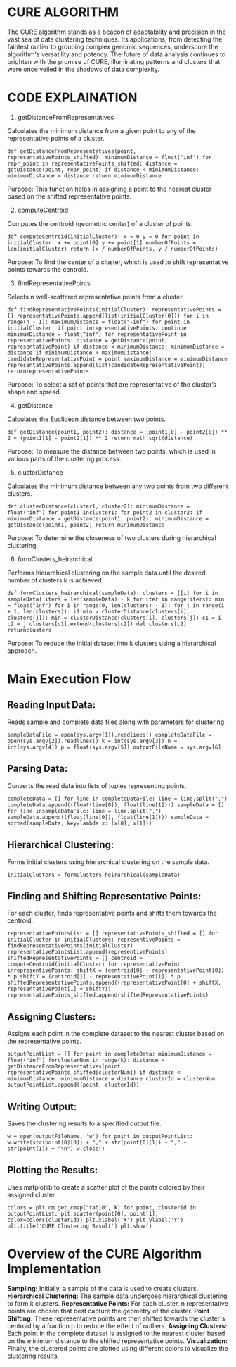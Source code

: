 # CURE ALGORITHM

The CURE algorithm stands as a beacon of adaptability and precision in the vast sea of data clustering techniques. Its applications, from detecting the faintest outlier to grouping complex genomic sequences, underscore the algorithm's versatility and potency. The future of data analysis continues to brighten with the promise of CURE, illuminating patterns and clusters that were once veiled in the shadows of data complexity.

# CODE EXPLAINATION

1. getDistanceFromRepresentatives

Calculates the minimum distance from a given point to any of the representative points of a cluster.

```
def getDistanceFromRepresentatives(point, representativePoints_shifted): minimumDistance = float("inf") for repr_point in representativePoints_shifted: distance = getDistance(point, repr_point) if distance < minimumDistance: minimumDistance = distance return minimumDistance
```

Purpose: This function helps in assigning a point to the nearest cluster based on the shifted representative points.

2. computeCentroid

Computes the centroid (geometric center) of a cluster of points.

    def computeCentroid(initialCluster): x = 0 y = 0 for point in initialCluster: x += point[0] y += point[1] numberOfPoints = len(initialCluster) return (x / numberOfPoints, y / numberOfPoints)

Purpose: To find the center of a cluster, which is used to shift representative points towards the centroid.

3. findRepresentativePoints

Selects n well-scattered representative points from a cluster.

    def findRepresentativePoints(initialCluster): representativePoints = [] representativePoints.append(list(initialCluster[0])) for i in range(n - 1): maximumDistance = float("-inf") for point in initialCluster: if point inrepresentativePoints: continue minimumDistance = float("inf") for representativePoint in representativePoints: distance = getDistance(point, representativePoint) if distance < minimumDistance: minimumDistance = distance if minimumDistance > maximumDistance: candidateRepresentativePoint = point maximumDistance = minimumDistance representativePoints.append(list(candidateRepresentativePoint)) returnrepresentativePoints

Purpose: To select a set of points that are representative of the cluster’s shape and spread.

4. getDistance

Calculates the Euclidean distance between two points.

    def getDistance(point1, point2): distance = (point1[0] - point2[0]) ** 2 + (point1[1] - point2[1]) ** 2 return math.sqrt(distance)

Purpose: To measure the distance between two points, which is used in various parts of the clustering process.

5. clusterDistance

Calculates the minimum distance between any two points from two different clusters.

    def clusterDistance(cluster1, cluster2): minimumDistance = float("inf") for point1 incluster1: for point2 in cluster2: if minimumDistance > getDistance(point1, point2): minimumDistance = getDistance(point1, point2) return minimumDistance

Purpose: To determine the closeness of two clusters during hierarchical clustering.

6. formClusters_heirarchical

Performs hierarchical clustering on the sample data until the desired number of clusters k is achieved.

    def formClusters_heirarchical(sampleData): clusters = [[i] for i in sampleData] iters = len(sampleData) - k for iter in range(iters): min = float("inf") for i in range(0, len(clusters) - 1): for j in range(i + 1, len(clusters)): if min > clusterDistance(clusters[i], clusters[j]): min = clusterDistance(clusters[i], clusters[j]) c1 = i c2 = j clusters[c1].extend(clusters[c2]) del clusters[c2] returnclusters

Purpose: To reduce the initial dataset into k clusters using a hierarchical approach.

# Main Execution Flow

## Reading Input Data:

Reads sample and complete data files along with parameters for clustering.

    sampleDataFile = open(sys.argv[1]).readlines() completeDataFile = open(sys.argv[2]).readlines() k = int(sys.argv[3]) n = int(sys.argv[4]) p = float(sys.argv[5]) outputFileName = sys.argv[6]

## Parsing Data:

Converts the read data into lists of tuples representing points.

    completeData = [] for line in completeDataFile: line = line.split(",") completeData.append((float(line[0]), float(line[1]))) sampleData = [] for line insampleDataFile: line = line.split(",") sampleData.append((float(line[0]), float(line[1]))) sampleData = sorted(sampleData, key=lambda x: (x[0], x[1]))

## Hierarchical Clustering:

Forms initial clusters using hierarchical clustering on the sample data.

    initialClusters = formClusters_heirarchical(sampleData)

## Finding and Shifting Representative Points:

For each cluster, finds representative points and shifts them towards the centroid.

    representativePointsList = [] representativePoints_shifted = [] for initialCluster in initialClusters: representivePoints = findRepresentativePoints(initialCluster) representativePointsList.append(representivePoints) shiftedRepresentativePoints = [] centroid = computeCentroid(initialCluster) for representativePoint inrepresentivePoints: shiftX = (centroid[0] - representativePoint[0]) * p shiftY = (centroid[1] - representativePoint[1]) * p shiftedRepresentativePoints.append((representativePoint[0] + shiftX, representativePoint[1] + shiftY)) representativePoints_shifted.append(shiftedRepresentativePoints)

## Assigning Clusters:

Assigns each point in the complete dataset to the nearest cluster based on the representative points.

    outputPointList = [] for point in completeData: minimumDistance = float("inf") forclusterNum in range(k): distance = getDistanceFromRepresentatives(point, representativePoints_shifted[clusterNum]) if distance < minimumDistance: minimumDistance = distance clusterId = clusterNum outputPointList.append((point, clusterId))

## Writing Output:

Saves the clustering results to a specified output file.

    w = open(outputFileName, 'w') for point in outputPointList: w.write(str(point[0][0]) + "," + str(point[0][1]) + "," + str(point[1]) + "\n") w.close()

## Plotting the Results:

Uses matplotlib to create a scatter plot of the points colored by their assigned cluster.

    colors = plt.cm.get_cmap("tab10", k) for point, clusterId in outputPointList: plt.scatter(point[0], point[1], color=colors(clusterId)) plt.xlabel('X') plt.ylabel('Y') plt.title('CURE Clustering Result') plt.show()

# Overview of the CURE Algorithm Implementation

**Sampling:** Initially, a sample of the data is used to create clusters.
**Hierarchical Clustering:** The sample data undergoes hierarchical clustering to form k clusters.
**Representative Points:** For each cluster, n representative points are chosen that best capture the geometry of the cluster.
**Point Shifting:** These representative points are then shifted towards the cluster's centroid by a fraction p to reduce the effect of outliers.
**Assigning Clusters:** Each point in the complete dataset is assigned to the nearest cluster based on the minimum distance to the shifted representative points.
**Visualization:** Finally, the clustered points are plotted using different colors to visualize the clustering results.
